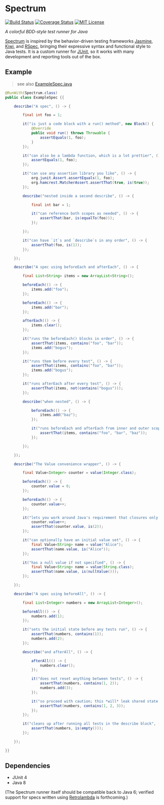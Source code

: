 Spectrum
========

[![Build Status](https://img.shields.io/travis/greghaskins/spectrum.svg)](https://travis-ci.org/greghaskins/spectrum) [![Coverage Status](https://img.shields.io/coveralls/greghaskins/spectrum.svg)](https://coveralls.io/r/greghaskins/spectrum) [![MIT License](https://img.shields.io/badge/license-MIT-blue.svg)](LICENSE)

*A colorful BDD-style test runner for Java*

[Spectrum](https://github.com/greghaskins/spectrum) is inspired by the behavior-driven testing frameworks [Jasmine](https://jasmine.github.io/), [Kiwi](https://github.com/kiwi-bdd/Kiwi), and [RSpec](http://rspec.info/), bringing their expressive syntax and functional style to Java tests. It is a custom runner for [JUnit](http://junit.org/), so it works with many development and reporting tools out of the box.

## Example

> see also [ExampleSpec.java](src/test/java/specs/ExampleSpec.java)

```java
@RunWith(Spectrum.class)
public class ExampleSpec {{

    describe("A spec", () -> {

        final int foo = 1;

        it("is just a code block with a run() method", new Block() {
            @Override
            public void run() throws Throwable {
                assertEquals(1, foo);
            }
        });

        it("can also be a lambda function, which is a lot prettier", () -> {
            assertEquals(1, foo);
        });

        it("can use any assertion library you like", () -> {
            org.junit.Assert.assertEquals(1, foo);
            org.hamcrest.MatcherAssert.assertThat(true, is(true));
        });

        describe("nested inside a second describe", () -> {

            final int bar = 1;

            it("can reference both scopes as needed", () -> {
                assertThat(bar, is(equalTo(foo)));
            });

        });

        it("can have `it`s and `describe`s in any order", () -> {
            assertThat(foo, is(1));
        });

    });

    describe("A spec using beforeEach and afterEach", () -> {

        final List<String> items = new ArrayList<String>();

        beforeEach(() -> {
            items.add("foo");
        });

        beforeEach(() -> {
            items.add("bar");
        });

        afterEach(() -> {
            items.clear();
        });

        it("runs the beforeEach() blocks in order", () -> {
            assertThat(items, contains("foo", "bar"));
            items.add("bogus");
        });

        it("runs them before every test", () -> {
            assertThat(items, contains("foo", "bar"));
            items.add("bogus");
        });

        it("runs afterEach after every test", () -> {
            assertThat(items, not(contains("bogus")));
        });

        describe("when nested", () -> {

            beforeEach(() -> {
                items.add("baz");
            });

            it("runs beforeEach and afterEach from inner and outer scopes", () -> {
                assertThat(items, contains("foo", "bar", "baz"));
            });

        });

    });

    describe("The Value convenience wrapper", () -> {

        final Value<Integer> counter = value(Integer.class);

        beforeEach(() -> {
            counter.value = 0;
        });

        beforeEach(() -> {
            counter.value++;
        });

        it("lets you work around Java's requirement that closures only reference `final` variables", () -> {
            counter.value++;
            assertThat(counter.value, is(2));
        });

        it("can optionally have an initial value set", () -> {
            final Value<String> name = value("Alice");
            assertThat(name.value, is("Alice"));
        });

        it("has a null value if not specified", () -> {
            final Value<String> name = value(String.class);
            assertThat(name.value, is(nullValue()));
        });

    });

    describe("A spec using beforeAll", () -> {

        final List<Integer> numbers = new ArrayList<Integer>();

        beforeAll(() -> {
            numbers.add(1);
        });

        it("sets the initial state before any tests run", () -> {
            assertThat(numbers, contains(1));
            numbers.add(2);
        });

        describe("and afterAll", () -> {

            afterAll(() -> {
                numbers.clear();
            });

            it("does not reset anything between tests", () -> {
                assertThat(numbers, contains(1, 2));
                numbers.add(3);
            });

            it("so proceed with caution; this *will* leak shared state across tests", () -> {
                assertThat(numbers, contains(1, 2, 3));
            });
        });

        it("cleans up after running all tests in the describe block", () -> {
            assertThat(numbers, is(empty()));
        });

    });

}}
```

## Dependencies

 - JUnit 4
 - Java 8

(The Spectrum runner itself should be compatible back to Java 6; verified support for specs written using [Retrolambda](https://github.com/orfjackal/retrolambda) is forthcoming.)
